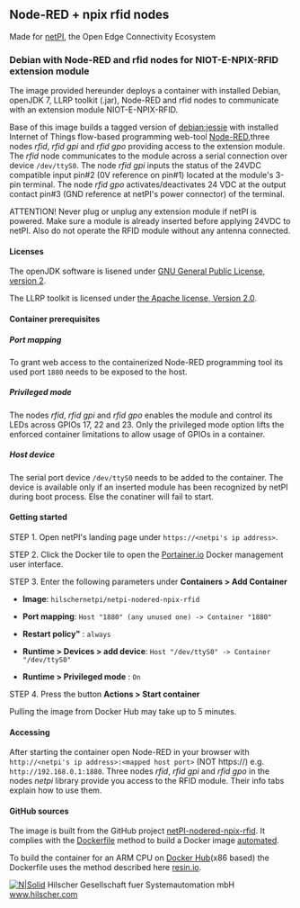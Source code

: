 ## Node-RED + npix rfid nodes

Made for [netPI](https://www.netiot.com/netpi/), the Open Edge Connectivity Ecosystem

### Debian with Node-RED and rfid nodes for NIOT-E-NPIX-RFID extension module

The image provided hereunder deploys a container with installed Debian, openJDK 7, LLRP toolkit (.jar), Node-RED and rfid nodes to communicate with an extension module NIOT-E-NPIX-RFID.

Base of this image builds a tagged version of [debian:jessie](https://hub.docker.com/r/resin/armv7hf-debian/tags/) with installed Internet of Things flow-based programming web-tool [Node-RED](https://nodered.org/),three nodes *rfid*, *rfid gpi* and *rfid gpo* providing access to the extension module.  The *rfid* node communicates to the module across a serial connection over device `/dev/ttyS0`. The node *rfid gpi* inputs the status of the 24VDC compatible input pin#2 (0V reference on pin#1) located at the module's 3-pin terminal. The node *rfid gpo* activates/deactivates 24 VDC at the output contact pin#3 (GND reference at netPI's power connector) of the terminal. 

ATTENTION! Never plug or unplug any extension module if netPI is powered. Make sure a module is already inserted before applying 24VDC to netPI. Also do not operate the RFID module without any antenna connected.

#### Licenses

The openJDK software is lisened under [GNU General Public License, version 2](http://openjdk.java.net/legal/gplv2+ce.html).

The LLRP toolkit is licensed under [the Apache license, Version 2.0](http://www.apache.org/licenses/LICENSE-2.0.html).

#### Container prerequisites

##### Port mapping

To grant web access to the containerized Node-RED programming tool its used port `1880` needs to be exposed to the host.

##### Privileged mode

The nodes *rfid*, *rfid gpi* and *rfid gpo* enables the module and control its LEDs across GPIOs 17, 22 and 23. Only the privileged mode option lifts the enforced container limitations to allow usage of GPIOs in a container.

##### Host device

The serial port device `/dev/ttyS0` needs to be added to the container. The device is available only if an inserted module has been recognized by netPI during boot process. Else the conatiner will fail to start.

#### Getting started

STEP 1. Open netPI's landing page under `https://<netpi's ip address>`.

STEP 2. Click the Docker tile to open the [Portainer.io](http://portainer.io/) Docker management user interface.

STEP 3. Enter the following parameters under **Containers > Add Container**

* **Image**: `hilschernetpi/netpi-nodered-npix-rfid`

* **Port mapping**: `Host "1880" (any unused one) -> Container "1880"`

* **Restart policy"** : `always`

* **Runtime > Devices > add device**: `Host "/dev/ttyS0" -> Container "/dev/ttyS0"`

* **Runtime > Privileged mode** : `On`

STEP 4. Press the button **Actions > Start container**

Pulling the image from Docker Hub may take up to 5 minutes.

#### Accessing

After starting the container open Node-RED in your browser with `http://<netpi's ip address>:<mapped host port>` (NOT https://) e.g. `http://192.168.0.1:1880`. Three nodes *rfid*, *rfid gpi* and *rfid gpo* in the nodes *netpi* library provide you access to the RFID module. Their info tabs explain how to use them.

#### GitHub sources
The image is built from the GitHub project [netPI-nodered-npix-rfid](https://github.com/Hilscher/netPI-nodered-npix-rfid). It complies with the [Dockerfile](https://docs.docker.com/engine/reference/builder/) method to build a Docker image [automated](https://docs.docker.com/docker-hub/builds/).

To build the container for an ARM CPU on [Docker Hub](https://hub.docker.com/)(x86 based) the Dockerfile uses the method described here [resin.io](https://resin.io/blog/building-arm-containers-on-any-x86-machine-even-dockerhub/).

[![N|Solid](http://www.hilscher.com/fileadmin/templates/doctima_2013/resources/Images/logo_hilscher.png)](http://www.hilscher.com)  Hilscher Gesellschaft fuer Systemautomation mbH  www.hilscher.com
